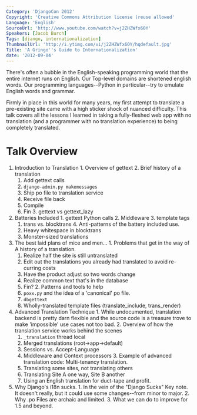```yaml
---
Category: 'DjangoCon 2012'
Copyright: 'Creative Commons Attribution license (reuse allowed'
Language: 'English'
SourceUrl: 'http://www.youtube.com/watch?v=j2ZHZWfx60Y'
Speakers: [Jacob Burch]
Tags: [django, internationalization]
ThumbnailUrl: 'http://i.ytimg.com/vi/j2ZHZWfx60Y/hqdefault.jpg'
Title: 'A Gringo''s Guide to Internationalization'
date: '2012-09-04'
---
```

There's often a bubble in the English-speaking programming world that the
entire internet runs on English. Our Top-level domains are shortened english
words. Our programming languages--Python in particular--try to emulate English
words and grammar.

Firmly in place in this world for many years, my first attempt to translate a
pre-existing site came with a high sticker shock of nuanced difficulty. This
talk covers all the lessons I learned in taking a fully-fleshed web app with
no translation (and a programmer with no translation experience) to being
completely translated.

# Talk Overview

  1. Introduction to Translation
    1. Overview of gettext
    2. Brief history of a translation
      1. Add gettext calls
      2. `django-admin.py makemessages`
      3. Ship po file to translation service
      4. Receive file back
      5. Compile
      6. Fin
    3. gettext vs gettext_lazy
  2. Batteries Included
    1. gettext Python calls
    2. Middleware
    3. template tags
      1. trans vs. blocktrans
    4. Anti-patterns of the battery included use.
      1. Heavy whitespace in blocktrans
      2. Monster-sized translations
  3. The best laid plans of mice and men...
    1. Problems that get in the way of A history of a translation.
      1. Realize half the site is still untranslated
      2. Edit out the translations you already had translated to avoid re-curring costs
      3. Have the product adjust so two words change
      4. Realize common text that's in the database
      5. Fin?
    2. Patterns and tools to help
      1. `poxx.py` and the idea of a 'canonical' po file.
      2. `dbgettext`
      3. Wholly-translated template files (translate_include, trans_render)
  4. Advanced Translation Technique
    1. While undocumented, translation backend is pretty darn flexible and the source code is a treasure trove to make 'impossible' use cases not too bad.
    2. Overview of how the translation service works behind the scenes
      1. `_translation` thread local
      2. Merged translations (root->app->default)
      3. Sessions vs. Accept-Language
      4. Middleware and Context processors
    3. Example of advanced translation code: Multi-tenancy translation.
      1. Translating some sites, not translating others
      2. Translating Site A one way, Site B another
      3. Using an English translation for duct-tape and profit.
  5. Why Django's i18n sucks.
    1. In the vein of the "Django Sucks" Key note. It doesn't really, but it could use some changes--from minor to major.
    2. Why .po Files are archaic and limited.
    3. What we can do to improve for 1.5 and beyond.

